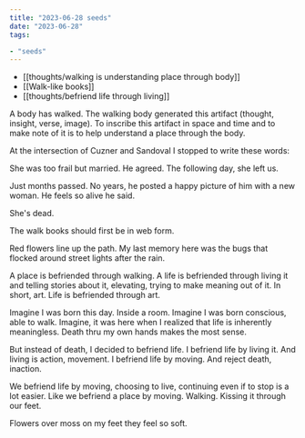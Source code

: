 ```yaml
---
title: "2023-06-28 seeds"
date: "2023-06-28"
tags:

- "seeds"
---
```


- [[thoughts/walking is understanding place through body]]
- [[Walk-like books]]
- [[thoughts/befriend life through living]]

A body has walked.
The walking body generated this artifact (thought, insight, verse, image).
To inscribe this artifact in space and time and to make note of it is to help understand a place through the body.

At the intersection of Cuzner and Sandoval I stopped to write these words:

She was too frail but married. He agreed. The following day, she left us.

Just months passed. No years, he posted a happy picture of him with a new woman. He feels so alive he said.

She's dead.

The walk books should first be in web form.

Red flowers line up the path. My last memory here was the bugs that flocked around street lights after the rain.

A place is befriended through walking.
A life is befriended through living it and telling stories about it, elevating, trying to make meaning out of it. In short, art. Life is befriended through art.

Imagine I was born this day.
Inside a room.
Imagine I was born conscious, able to walk.
Imagine, it was here when I realized that life is inherently meaningless.
Death thru my own hands makes the most sense.

But instead of death, I decided to befriend life. I befriend life by living it.
And living is action, movement.
I befriend life by moving.
And reject death, inaction.

We befriend life by moving, choosing to live, continuing even if to stop is a lot easier. Like we befriend a place by moving. Walking. Kissing it through our feet.

Flowers over moss on my feet they feel so soft.